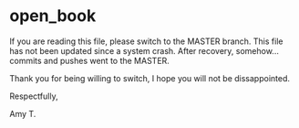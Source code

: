 # open_book
If you are reading this file, please switch to the MASTER branch.  This file has not been updated since a system crash. After recovery, somehow... commits and pushes went to the MASTER.

Thank you for being willing to switch,  I hope you will not be dissappointed.

Respectfully,

Amy T.
